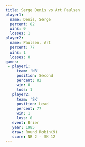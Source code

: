```yaml
---
title: Serge Denis vs Art Paulsen
player1:            
  name: Denis, Serge
  percent: 82       
  wins: 0           
  losses: 1         
player2:            
  name: Paulsen, Art
  percent: 77       
  wins: 1           
  losses: 0         
games:
 - player1:          
     team: 'NB'      
     position: Second
     percent: 82     
     win: 0          
     loss: 1         
   player2:        
     team: 'SK'    
     position: Lead
     percent: 77   
     win: 1        
     loss: 0       
   event: Brier        
   year: 1985          
   draw: Round Robin(9)
   score: NB 2 - SK 12 
---
```

